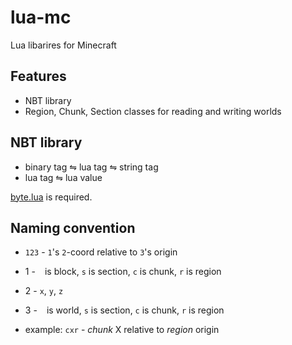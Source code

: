 # lua-mc
Lua libarires for Minecraft

## Features

- NBT library
- Region, Chunk, Section classes for reading and writing worlds

## NBT library

- binary tag ⇋ lua tag ⇋ string tag
- lua tag ⇋ lua value

[byte.lua](https://github.com/semyon422/aqua/blob/master/byte_new.lua) is required.


## Naming convention
- `123` - `1`'s `2`-coord relative to `3`'s origin
- 1 - ` ` is block, `s` is section, `c` is chunk, `r` is region
- 2 - `x`, `y`, `z`
- 3 - ` ` is world, `s` is section, `c` is chunk, `r` is region

- example: `cxr` - *chunk* X relative to *region* origin
